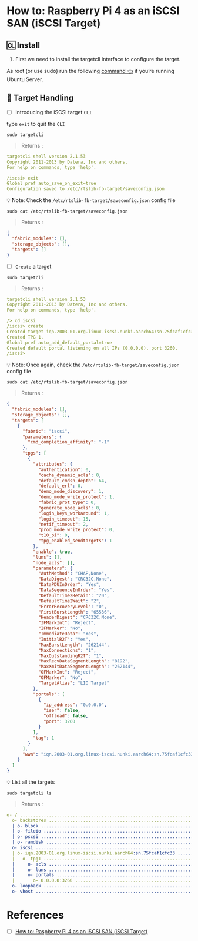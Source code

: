 # How to: Raspberry Pi 4 as an iSCSI SAN (iSCSI Target)


## :cl: Install 

1. First we need to install the targetcli interface to configure the target.

As root (or use sudo) run the following [command :point_left:](INSTALL.md) if you’re running Ubuntu Server. 

## :abacus: Target Handling

- [ ] Introducing the iSCSI target `CLI`

type `exit` to quit the `CLI`

```
sudo targetcli
```
> Returns :
```yaml
targetcli shell version 2.1.53
Copyright 2011-2013 by Datera, Inc and others.
For help on commands, type 'help'.

/iscsi> exit
Global pref auto_save_on_exit=true
Configuration saved to /etc/rtslib-fb-target/saveconfig.json
```

:bulb: Note: Check the `/etc/rtslib-fb-target/saveconfig.json` config file

```
sudo cat /etc/rtslib-fb-target/saveconfig.json
```
> Returns :
```json
{
  "fabric_modules": [],
  "storage_objects": [],
  "targets": []
}
```

- [ ] `Create` a target

```
sudo targetcli
```
> Returns :
```yaml
targetcli shell version 2.1.53
Copyright 2011-2013 by Datera, Inc and others.
For help on commands, type 'help'.

/> cd iscsi
/iscsi> create
Created target iqn.2003-01.org.linux-iscsi.nunki.aarch64:sn.75fcaf1cfc33.
Created TPG 1.
Global pref auto_add_default_portal=true
Created default portal listening on all IPs (0.0.0.0), port 3260.
/iscsi> 
```

:bulb: Note: Once again, check the `/etc/rtslib-fb-target/saveconfig.json` config file

```
sudo cat /etc/rtslib-fb-target/saveconfig.json
```
> Returns :
```json
{
  "fabric_modules": [],
  "storage_objects": [],
  "targets": [
    {
      "fabric": "iscsi",
      "parameters": {
        "cmd_completion_affinity": "-1"
      },
      "tpgs": [
        {
          "attributes": {
            "authentication": 0,
            "cache_dynamic_acls": 0,
            "default_cmdsn_depth": 64,
            "default_erl": 0,
            "demo_mode_discovery": 1,
            "demo_mode_write_protect": 1,
            "fabric_prot_type": 0,
            "generate_node_acls": 0,
            "login_keys_workaround": 1,
            "login_timeout": 15,
            "netif_timeout": 2,
            "prod_mode_write_protect": 0,
            "t10_pi": 0,
            "tpg_enabled_sendtargets": 1
          },
          "enable": true,
          "luns": [],
          "node_acls": [],
          "parameters": {
            "AuthMethod": "CHAP,None",
            "DataDigest": "CRC32C,None",
            "DataPDUInOrder": "Yes",
            "DataSequenceInOrder": "Yes",
            "DefaultTime2Retain": "20",
            "DefaultTime2Wait": "2",
            "ErrorRecoveryLevel": "0",
            "FirstBurstLength": "65536",
            "HeaderDigest": "CRC32C,None",
            "IFMarkInt": "Reject",
            "IFMarker": "No",
            "ImmediateData": "Yes",
            "InitialR2T": "Yes",
            "MaxBurstLength": "262144",
            "MaxConnections": "1",
            "MaxOutstandingR2T": "1",
            "MaxRecvDataSegmentLength": "8192",
            "MaxXmitDataSegmentLength": "262144",
            "OFMarkInt": "Reject",
            "OFMarker": "No",
            "TargetAlias": "LIO Target"
          },
          "portals": [
            {
              "ip_address": "0.0.0.0",
              "iser": false,
              "offload": false,
              "port": 3260
            }
          ],
          "tag": 1
        }
      ],
      "wwn": "iqn.2003-01.org.linux-iscsi.nunki.aarch64:sn.75fcaf1cfc33"
    }
  ]
}
```

:bulb: List all the targets

```
sudo targetcli ls
```
> Returns :
```yaml
o- / ....................................................................................................... [...]
  o- backstores ............................................................................................ [...]
  | o- block ................................................................................ [Storage Objects: 0]
  | o- fileio ............................................................................... [Storage Objects: 0]
  | o- pscsi ................................................................................ [Storage Objects: 0]
  | o- ramdisk .............................................................................. [Storage Objects: 0]
  o- iscsi .......................................................................................... [Targets: 1]
  | o- iqn.2003-01.org.linux-iscsi.nunki.aarch64:sn.75fcaf1cfc33 ....................................... [TPGs: 1]
  |   o- tpg1 ............................................................................. [no-gen-acls, no-auth]
  |     o- acls ........................................................................................ [ACLs: 0]
  |     o- luns ........................................................................................ [LUNs: 0]
  |     o- portals .................................................................................. [Portals: 1]
  |       o- 0.0.0.0:3260 ................................................................................... [OK]
  o- loopback ....................................................................................... [Targets: 0]
  o- vhost .......................................................................................... [Targets: 0]
```
 
 # References
 
 - [ ] [How to: Raspberry Pi 4 as an iSCSI SAN (iSCSI Target)](https://www.stephenwagner.com/2020/03/18/how-to-raspberry-pi-4-as-an-iscsi-san-iscsi-target)

